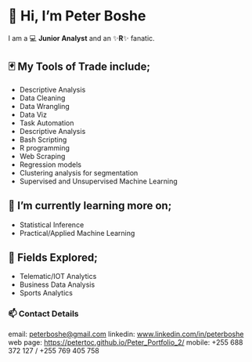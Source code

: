 # 👋 Hi, I’m Peter Boshe
I am a :computer: **Junior Analyst** and an :sparkles:**R**:sparkles: fanatic.

## :black_joker: My Tools of Trade include;
- Descriptive Analysis
- Data Cleaning
- Data Wrangling
- Data Viz
- Task Automation
- Descriptive Analysis
- Bash Scripting
- R programming
- Web Scraping
- Regression models
- Clustering analysis for segmentation
- Supervised and Unsupervised Machine Learning

## 🌱 I’m currently learning more on;
- Statistical Inference
- Practical/Applied Machine Learning


## :telescope: Fields Explored;
- Telematic/IOT Analytics
- Business Data Analysis
- Sports Analytics

### 📫 Contact Details
email: peterboshe@gmail.com 
linkedin: www.linkedin.com/in/peterboshe
web page: https://petertoc.github.io/Peter_Portfolio_2/
mobile: +255 688 372 127 / +255 769 405 758

<!---
PeterTOC/PeterTOC is a ✨ special ✨ repository because its `README.md` (this file) appears on your GitHub profile.
You can click the Preview link to take a look at your changes.
--->
